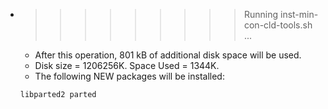 * >>>>>>>>> Running inst-min-con-cld-tools.sh ...
  * After this operation, 801 kB of additional disk space will be used.
  * Disk size = 1206256K. Space Used = 1344K.
  * The following NEW packages will be installed:
  ```bash
  libparted2 parted
  ```
